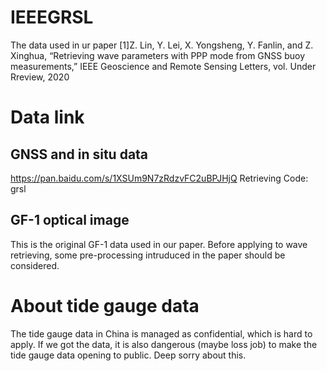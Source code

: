 # IEEEGRSL
The data used in ur paper [1]Z. Lin, Y. Lei, X. Yongsheng, Y. Fanlin, and Z. Xinghua, “Retrieving wave parameters with PPP mode from GNSS buoy measurements,” IEEE Geoscience and Remote Sensing Letters, vol. Under Rreview, 2020
# Data link
## GNSS and in situ data
https://pan.baidu.com/s/1XSUm9N7zRdzvFC2uBPJHjQ 
Retrieving Code: grsl 

## GF-1 optical image
This is the original GF-1 data used in our paper. Before applying to wave retrieving, some pre-processing intruduced in the paper should be considered.

# About tide gauge data
The tide gauge data in China is managed as confidential, which is hard to apply. If we got the data, it is also dangerous (maybe loss job) to make the tide gauge data opening to public. Deep sorry about this.
